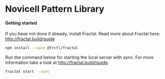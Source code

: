 # Novicell Pattern Library

#### Getting started

If you have not done it already, install Fractal.
Read more about Fractal here: http://fractal.build/guide

```sh
npm install --save @frctl/fractal
```

Run the command below for starting the local server with sync.
For more information take a look at http://fractal.build/guide.

```sh
fractal start --sync
```

